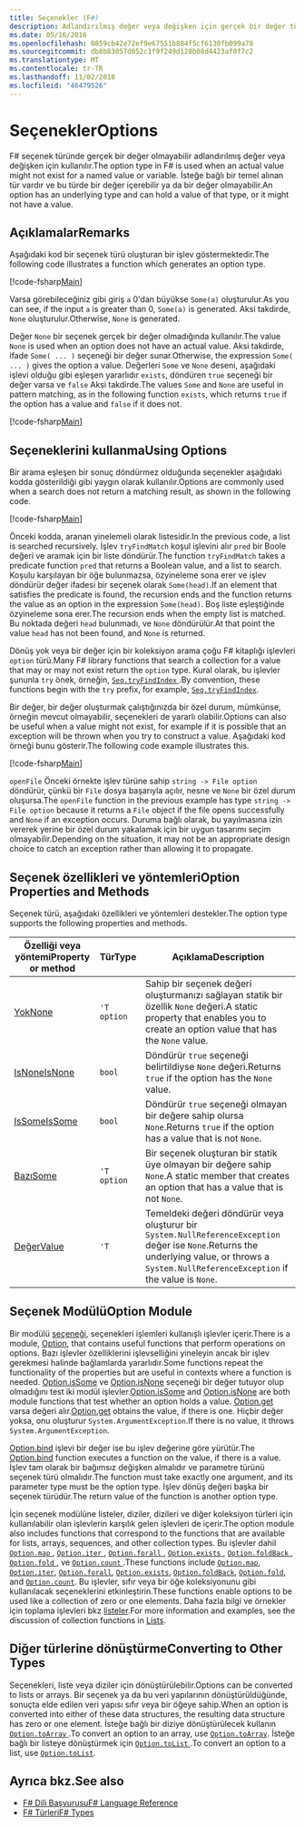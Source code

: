 ```yaml
---
title: Seçenekler (F#)
description: Adlandırılmış değer veya değişken için gerçek bir değer türleri var olmayabilir F# seçeneği kullanmayı öğrenin.
ms.date: 05/16/2016
ms.openlocfilehash: 0859cb42e72ef9e67551b884f5cf6130fb099a78
ms.sourcegitcommit: db8b83057d052c1f9f249d128b08d4423af0f7c2
ms.translationtype: MT
ms.contentlocale: tr-TR
ms.lasthandoff: 11/02/2018
ms.locfileid: "46479526"
---
```

# <a name="options"></a><span data-ttu-id="c9e1e-103">Seçenekler</span><span class="sxs-lookup"><span data-stu-id="c9e1e-103">Options</span></span>

<span data-ttu-id="c9e1e-104">F# seçenek türünde gerçek bir değer olmayabilir adlandırılmış değer veya değişken için kullanılır.</span><span class="sxs-lookup"><span data-stu-id="c9e1e-104">The option type in F# is used when an actual value might not exist for a named value or variable.</span></span> <span data-ttu-id="c9e1e-105">İsteğe bağlı bir temel alınan tür vardır ve bu türde bir değer içerebilir ya da bir değer olmayabilir.</span><span class="sxs-lookup"><span data-stu-id="c9e1e-105">An option has an underlying type and can hold a value of that type, or it might not have a value.</span></span>

## <a name="remarks"></a><span data-ttu-id="c9e1e-106">Açıklamalar</span><span class="sxs-lookup"><span data-stu-id="c9e1e-106">Remarks</span></span>

<span data-ttu-id="c9e1e-107">Aşağıdaki kod bir seçenek türü oluşturan bir işlev göstermektedir.</span><span class="sxs-lookup"><span data-stu-id="c9e1e-107">The following code illustrates a function which generates an option type.</span></span>

[!code-fsharp[Main](../../../samples/snippets/fsharp/lang-ref-1/snippet1404.fs)]

<span data-ttu-id="c9e1e-108">Varsa görebileceğiniz gibi giriş `a` 0'dan büyükse `Some(a)` oluşturulur.</span><span class="sxs-lookup"><span data-stu-id="c9e1e-108">As you can see, if the input `a` is greater than 0, `Some(a)` is generated.</span></span>  <span data-ttu-id="c9e1e-109">Aksi takdirde, `None` oluşturulur.</span><span class="sxs-lookup"><span data-stu-id="c9e1e-109">Otherwise, `None` is generated.</span></span>

<span data-ttu-id="c9e1e-110">Değer `None` bir seçenek gerçek bir değer olmadığında kullanılır.</span><span class="sxs-lookup"><span data-stu-id="c9e1e-110">The value `None` is used when an option does not have an actual value.</span></span> <span data-ttu-id="c9e1e-111">Aksi takdirde, ifade `Some( ... )` seçeneği bir değer sunar.</span><span class="sxs-lookup"><span data-stu-id="c9e1e-111">Otherwise, the expression `Some( ... )` gives the option a value.</span></span> <span data-ttu-id="c9e1e-112">Değerleri `Some` ve `None` deseni, aşağıdaki işlevi olduğu gibi eşleşen yararlıdır `exists`, döndüren `true` seçeneği bir değer varsa ve `false` Aksi takdirde.</span><span class="sxs-lookup"><span data-stu-id="c9e1e-112">The values `Some` and `None` are useful in pattern matching, as in the following function `exists`, which returns `true` if the option has a value and `false` if it does not.</span></span>

[!code-fsharp[Main](../../../samples/snippets/fsharp/lang-ref-1/snippet1401.fs)]

## <a name="using-options"></a><span data-ttu-id="c9e1e-113">Seçeneklerini kullanma</span><span class="sxs-lookup"><span data-stu-id="c9e1e-113">Using Options</span></span>

<span data-ttu-id="c9e1e-114">Bir arama eşleşen bir sonuç döndürmez olduğunda seçenekler aşağıdaki kodda gösterildiği gibi yaygın olarak kullanılır.</span><span class="sxs-lookup"><span data-stu-id="c9e1e-114">Options are commonly used when a search does not return a matching result, as shown in the following code.</span></span>

[!code-fsharp[Main](../../../samples/snippets/fsharp/lang-ref-1/snippet1403.fs)]

<span data-ttu-id="c9e1e-115">Önceki kodda, aranan yinelemeli olarak listesidir.</span><span class="sxs-lookup"><span data-stu-id="c9e1e-115">In the previous code, a list is searched recursively.</span></span> <span data-ttu-id="c9e1e-116">İşlev `tryFindMatch` koşul işlevini alır `pred` bir Boole değeri ve aramak için bir liste döndürür.</span><span class="sxs-lookup"><span data-stu-id="c9e1e-116">The function `tryFindMatch` takes a predicate function `pred` that returns a Boolean value, and a list to search.</span></span> <span data-ttu-id="c9e1e-117">Koşulu karşılayan bir öğe bulunmazsa, özyineleme sona erer ve işlev döndürür değer ifadesi bir seçenek olarak `Some(head)`.</span><span class="sxs-lookup"><span data-stu-id="c9e1e-117">If an element that satisfies the predicate is found, the recursion ends and the function returns the value as an option in the expression `Some(head)`.</span></span> <span data-ttu-id="c9e1e-118">Boş liste eşleştiğinde özyineleme sona erer.</span><span class="sxs-lookup"><span data-stu-id="c9e1e-118">The recursion ends when the empty list is matched.</span></span> <span data-ttu-id="c9e1e-119">Bu noktada değeri `head` bulunmadı, ve `None` döndürülür.</span><span class="sxs-lookup"><span data-stu-id="c9e1e-119">At that point the value `head` has not been found, and `None` is returned.</span></span>

<span data-ttu-id="c9e1e-120">Dönüş yok veya bir değer için bir koleksiyon arama çoğu F# kitaplığı işlevleri `option` türü.</span><span class="sxs-lookup"><span data-stu-id="c9e1e-120">Many F# library functions that search a collection for a value that may or may not exist return the `option` type.</span></span> <span data-ttu-id="c9e1e-121">Kural olarak, bu işlevler şununla `try` önek, örneğin, [ `Seq.tryFindIndex` ](https://msdn.microsoft.com/library/c357b221-edf6-4f68-bf40-82a3156d945a).</span><span class="sxs-lookup"><span data-stu-id="c9e1e-121">By convention, these functions begin with the `try` prefix, for example, [`Seq.tryFindIndex`](https://msdn.microsoft.com/library/c357b221-edf6-4f68-bf40-82a3156d945a).</span></span>

<span data-ttu-id="c9e1e-122">Bir değer, bir değer oluşturmak çalıştığınızda bir özel durum, mümkünse, örneğin mevcut olmayabilir, seçenekleri de yararlı olabilir.</span><span class="sxs-lookup"><span data-stu-id="c9e1e-122">Options can also be useful when a value might not exist, for example if it is possible that an exception will be thrown when you try to construct a value.</span></span> <span data-ttu-id="c9e1e-123">Aşağıdaki kod örneği bunu gösterir.</span><span class="sxs-lookup"><span data-stu-id="c9e1e-123">The following code example illustrates this.</span></span>

[!code-fsharp[Main](../../../samples/snippets/fsharp/lang-ref-1/snippet1402.fs)]

<span data-ttu-id="c9e1e-124">`openFile` Önceki örnekte işlev türüne sahip `string -> File option` döndürür, çünkü bir `File` dosya başarıyla açılır, nesne ve `None` bir özel durum oluşursa.</span><span class="sxs-lookup"><span data-stu-id="c9e1e-124">The `openFile` function in the previous example has type `string -> File option` because it returns a `File` object if the file opens successfully and `None` if an exception occurs.</span></span> <span data-ttu-id="c9e1e-125">Duruma bağlı olarak, bu yayılmasına izin vererek yerine bir özel durum yakalamak için bir uygun tasarımı seçim olmayabilir.</span><span class="sxs-lookup"><span data-stu-id="c9e1e-125">Depending on the situation, it may not be an appropriate design choice to catch an exception rather than allowing it to propagate.</span></span>

## <a name="option-properties-and-methods"></a><span data-ttu-id="c9e1e-126">Seçenek özellikleri ve yöntemleri</span><span class="sxs-lookup"><span data-stu-id="c9e1e-126">Option Properties and Methods</span></span>

<span data-ttu-id="c9e1e-127">Seçenek türü, aşağıdaki özellikleri ve yöntemleri destekler.</span><span class="sxs-lookup"><span data-stu-id="c9e1e-127">The option type supports the following properties and methods.</span></span>

|<span data-ttu-id="c9e1e-128">Özelliği veya yöntemi</span><span class="sxs-lookup"><span data-stu-id="c9e1e-128">Property or method</span></span>|<span data-ttu-id="c9e1e-129">Tür</span><span class="sxs-lookup"><span data-stu-id="c9e1e-129">Type</span></span>|<span data-ttu-id="c9e1e-130">Açıklama</span><span class="sxs-lookup"><span data-stu-id="c9e1e-130">Description</span></span>|
|------------------|----|-----------|
|[<span data-ttu-id="c9e1e-131">Yok</span><span class="sxs-lookup"><span data-stu-id="c9e1e-131">None</span></span>](https://msdn.microsoft.com/library/83ef260a-aa33-4e6f-aee6-b9bf0a461476)|`'T option`|<span data-ttu-id="c9e1e-132">Sahip bir seçenek değeri oluşturmanızı sağlayan statik bir özellik `None` değeri.</span><span class="sxs-lookup"><span data-stu-id="c9e1e-132">A static property that enables you to create an option value that has the `None` value.</span></span>|
|[<span data-ttu-id="c9e1e-133">IsNone</span><span class="sxs-lookup"><span data-stu-id="c9e1e-133">IsNone</span></span>](https://msdn.microsoft.com/library/f08532ca-1716-4f60-ae59-8ef6256df234)|`bool`|<span data-ttu-id="c9e1e-134">Döndürür `true` seçeneği belirtildiyse `None` değeri.</span><span class="sxs-lookup"><span data-stu-id="c9e1e-134">Returns `true` if the option has the `None` value.</span></span>|
|[<span data-ttu-id="c9e1e-135">IsSome</span><span class="sxs-lookup"><span data-stu-id="c9e1e-135">IsSome</span></span>](https://msdn.microsoft.com/library/c5088d51-c5d7-425f-a77f-12c379bb356f)|`bool`|<span data-ttu-id="c9e1e-136">Döndürür `true` seçeneği olmayan bir değere sahip olursa `None`.</span><span class="sxs-lookup"><span data-stu-id="c9e1e-136">Returns `true` if the option has a value that is not `None`.</span></span>|
|[<span data-ttu-id="c9e1e-137">Bazı</span><span class="sxs-lookup"><span data-stu-id="c9e1e-137">Some</span></span>](https://msdn.microsoft.com/library/12f048d2-e293-4596-accb-de036ecd63fc)|`'T option`|<span data-ttu-id="c9e1e-138">Bir seçenek oluşturan bir statik üye olmayan bir değere sahip `None`.</span><span class="sxs-lookup"><span data-stu-id="c9e1e-138">A static member that creates an option that has a value that is not `None`.</span></span>|
|[<span data-ttu-id="c9e1e-139">Değer</span><span class="sxs-lookup"><span data-stu-id="c9e1e-139">Value</span></span>](https://msdn.microsoft.com/library/c79f68e8-11fd-45b1-a053-e8fc38b56df7)|`'T`|<span data-ttu-id="c9e1e-140">Temeldeki değeri döndürür veya oluşturur bir `System.NullReferenceException` değer ise `None`.</span><span class="sxs-lookup"><span data-stu-id="c9e1e-140">Returns the underlying value, or throws a `System.NullReferenceException` if the value is `None`.</span></span>|

## <a name="option-module"></a><span data-ttu-id="c9e1e-141">Seçenek Modülü</span><span class="sxs-lookup"><span data-stu-id="c9e1e-141">Option Module</span></span>

<span data-ttu-id="c9e1e-142">Bir modülü [seçeneği](https://msdn.microsoft.com/library/e615e4d3-bbbb-49ba-addc-6061ea2e2f4c), seçenekleri işlemleri kullanışlı işlevler içerir.</span><span class="sxs-lookup"><span data-stu-id="c9e1e-142">There is a module, [Option](https://msdn.microsoft.com/library/e615e4d3-bbbb-49ba-addc-6061ea2e2f4c), that contains useful functions that perform operations on options.</span></span> <span data-ttu-id="c9e1e-143">Bazı işlevler özelliklerini işlevselliğini yineleyin ancak bir işlev gerekmesi halinde bağlamlarda yararlıdır.</span><span class="sxs-lookup"><span data-stu-id="c9e1e-143">Some functions repeat the functionality of the properties but are useful in contexts where a function is needed.</span></span> <span data-ttu-id="c9e1e-144">[Option.isSome](https://msdn.microsoft.com/library/41ad0857-5672-4326-84b5-c33dc43dcf79) ve [Option.isNone](https://msdn.microsoft.com/library/73db6a53-15e7-40a6-94f9-a0049e5f4819) seçeneği bir değer tutuyor olup olmadığını test iki modül işlevler.</span><span class="sxs-lookup"><span data-stu-id="c9e1e-144">[Option.isSome](https://msdn.microsoft.com/library/41ad0857-5672-4326-84b5-c33dc43dcf79) and [Option.isNone](https://msdn.microsoft.com/library/73db6a53-15e7-40a6-94f9-a0049e5f4819) are both module functions that test whether an option holds a value.</span></span> <span data-ttu-id="c9e1e-145">[Option.get](https://msdn.microsoft.com/library/803e9fcb-6edd-4910-808c-25f08cbc55ea) varsa değeri alır.</span><span class="sxs-lookup"><span data-stu-id="c9e1e-145">[Option.get](https://msdn.microsoft.com/library/803e9fcb-6edd-4910-808c-25f08cbc55ea) obtains the value, if there is one.</span></span> <span data-ttu-id="c9e1e-146">Hiçbir değer yoksa, onu oluşturur `System.ArgumentException`.</span><span class="sxs-lookup"><span data-stu-id="c9e1e-146">If there is no value, it throws `System.ArgumentException`.</span></span>

<span data-ttu-id="c9e1e-147">[Option.bind](https://msdn.microsoft.com/library/c3406192-24ac-49b5-bc3b-8f805187f1c0) işlevi bir değer ise bu işlev değerine göre yürütür.</span><span class="sxs-lookup"><span data-stu-id="c9e1e-147">The [Option.bind](https://msdn.microsoft.com/library/c3406192-24ac-49b5-bc3b-8f805187f1c0) function executes a function on the value, if there is a value.</span></span> <span data-ttu-id="c9e1e-148">İşlev tam olarak bir bağımsız değişken almalıdır ve parametre türünü seçenek türü olmalıdır.</span><span class="sxs-lookup"><span data-stu-id="c9e1e-148">The function must take exactly one argument, and its parameter type must be the option type.</span></span> <span data-ttu-id="c9e1e-149">İşlev dönüş değeri başka bir seçenek türüdür.</span><span class="sxs-lookup"><span data-stu-id="c9e1e-149">The return value of the function is another option type.</span></span>

<span data-ttu-id="c9e1e-150">İçin seçenek modülüne listeler, diziler, dizileri ve diğer koleksiyon türleri için kullanılabilir olan işlevlerin karşılık gelen işlevleri de içerir.</span><span class="sxs-lookup"><span data-stu-id="c9e1e-150">The option module also includes functions that correspond to the functions that are available for lists, arrays, sequences, and other collection types.</span></span> <span data-ttu-id="c9e1e-151">Bu işlevler dahil [ `Option.map` ](https://msdn.microsoft.com/library/91a20385-7e73-40c2-9adc-635e86d6a622), [ `Option.iter` ](https://msdn.microsoft.com/library/83389eef-3dff-4074-b4cc-f69581c25191), [ `Option.forall` ](https://msdn.microsoft.com/library/ba884586-5eae-49c5-9e36-05481c1c3428), [ `Option.exists` ](https://msdn.microsoft.com/library/a606d2d4-fddc-4eab-ab37-c6138fb7ad99), [ `Option.foldBack` ](https://msdn.microsoft.com/library/a882fbaf-c019-46f0-b4f5-b8c2b8b90ffb), [ `Option.fold` ](https://msdn.microsoft.com/library/af896794-3d53-406c-9411-316cd5c33ad8), ve [ `Option.count` ](https://msdn.microsoft.com/library/2dac83a9-684e-4d0f-b50e-ff722a8bb876).</span><span class="sxs-lookup"><span data-stu-id="c9e1e-151">These functions include [`Option.map`](https://msdn.microsoft.com/library/91a20385-7e73-40c2-9adc-635e86d6a622), [`Option.iter`](https://msdn.microsoft.com/library/83389eef-3dff-4074-b4cc-f69581c25191), [`Option.forall`](https://msdn.microsoft.com/library/ba884586-5eae-49c5-9e36-05481c1c3428), [`Option.exists`](https://msdn.microsoft.com/library/a606d2d4-fddc-4eab-ab37-c6138fb7ad99), [`Option.foldBack`](https://msdn.microsoft.com/library/a882fbaf-c019-46f0-b4f5-b8c2b8b90ffb), [`Option.fold`](https://msdn.microsoft.com/library/af896794-3d53-406c-9411-316cd5c33ad8), and [`Option.count`](https://msdn.microsoft.com/library/2dac83a9-684e-4d0f-b50e-ff722a8bb876).</span></span> <span data-ttu-id="c9e1e-152">Bu işlevler, sıfır veya bir öğe koleksiyonunu gibi kullanılacak seçeneklerini etkinleştirin.</span><span class="sxs-lookup"><span data-stu-id="c9e1e-152">These functions enable options to be used like a collection of zero or one elements.</span></span> <span data-ttu-id="c9e1e-153">Daha fazla bilgi ve örnekler için toplama işlevleri bkz [listeler](lists.md).</span><span class="sxs-lookup"><span data-stu-id="c9e1e-153">For more information and examples, see the discussion of collection functions in [Lists](lists.md).</span></span>

## <a name="converting-to-other-types"></a><span data-ttu-id="c9e1e-154">Diğer türlerine dönüştürme</span><span class="sxs-lookup"><span data-stu-id="c9e1e-154">Converting to Other Types</span></span>

<span data-ttu-id="c9e1e-155">Seçenekleri, liste veya diziler için dönüştürülebilir.</span><span class="sxs-lookup"><span data-stu-id="c9e1e-155">Options can be converted to lists or arrays.</span></span> <span data-ttu-id="c9e1e-156">Bir seçenek ya da bu veri yapılarının dönüştürüldüğünde, sonuçta elde edilen veri yapısı sıfır veya bir öğeye sahip.</span><span class="sxs-lookup"><span data-stu-id="c9e1e-156">When an option is converted into either of these data structures, the resulting data structure has zero or one element.</span></span> <span data-ttu-id="c9e1e-157">İsteğe bağlı bir diziye dönüştürülecek kullanın [ `Option.toArray` ](https://msdn.microsoft.com/library/c8044873-ba17-4b52-8231-eb1a28318c64).</span><span class="sxs-lookup"><span data-stu-id="c9e1e-157">To convert an option to an array, use [`Option.toArray`](https://msdn.microsoft.com/library/c8044873-ba17-4b52-8231-eb1a28318c64).</span></span> <span data-ttu-id="c9e1e-158">İsteğe bağlı bir listeye dönüştürmek için [ `Option.toList` ](https://msdn.microsoft.com/library/5f1af295-9fa9-40ad-b4a1-3578d94d44e1).</span><span class="sxs-lookup"><span data-stu-id="c9e1e-158">To convert an option to a list, use [`Option.toList`](https://msdn.microsoft.com/library/5f1af295-9fa9-40ad-b4a1-3578d94d44e1).</span></span>

## <a name="see-also"></a><span data-ttu-id="c9e1e-159">Ayrıca bkz.</span><span class="sxs-lookup"><span data-stu-id="c9e1e-159">See also</span></span>

- [<span data-ttu-id="c9e1e-160">F# Dili Başvurusu</span><span class="sxs-lookup"><span data-stu-id="c9e1e-160">F# Language Reference</span></span>](index.md)
- [<span data-ttu-id="c9e1e-161">F# Türleri</span><span class="sxs-lookup"><span data-stu-id="c9e1e-161">F# Types</span></span>](fsharp-types.md)
